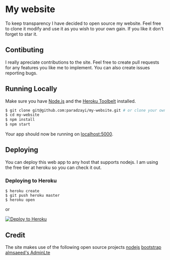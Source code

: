 # My website

To keep transparency I have decided to open source my website. Feel free to clone it modify and use it as you wish to your own gain. If you like it don't forget to star it.

## Contibuting

I really apreciate contributions to the site. Feel free to create pull requests for any features you like me to implement. You can also create issues reporting bugs.

## Running Locally

Make sure you have [Node.js](http://nodejs.org/) and the [Heroku Toolbelt](https://toolbelt.heroku.com/) installed.

```sh
$ git clone git@github.com:paradzayi/my-website.git # or clone your own fork
$ cd my-website
$ npm install
$ npm start
```

Your app should now be running on [localhost:5000](http://localhost:5000/).

## Deploying

You can deploy this web app to any host that supports nodejs. I am using the free tier at heroku so you can check it out.

### Deploying to Heroku

```
$ heroku create
$ git push heroku master
$ heroku open
```
or

[![Deploy to Heroku](https://www.herokucdn.com/deploy/button.png)](https://heroku.com/deploy)

## Credit

The site makes use of the following open source projects
[nodejs](https://nodejs.org)
[bootstrap](https://getbootstrap.com)
[almsaeed's AdminLte](https://github.com/almasaeed2010/AdminLTE)
